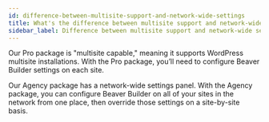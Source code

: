 ```yaml
---
id: difference-between-multisite-support-and-network-wide-settings
title: What's the difference between multisite support and network-wide settings?
sidebar_label: Difference between multisite support and network-wide settings?
---
```


Our Pro package is "multisite capable," meaning it supports WordPress
multisite installations. With the Pro package, you’ll need to configure Beaver
Builder settings on each site.

Our Agency package has a network-wide settings panel. With the Agency package,
you can configure Beaver Builder on all of your sites in the network from one
place, then override those settings on a site-by-site basis.
